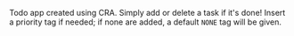 Todo app created using CRA.
Simply add or delete a task if it's done!
Insert a priority tag if needed; if none are added, a default `NONE` tag will be given. 
